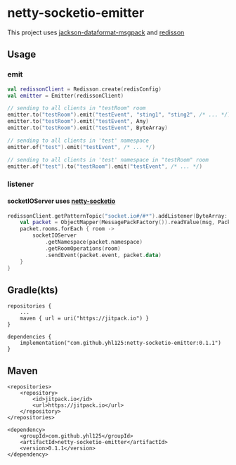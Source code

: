 # netty-socketio-emitter

This project uses [jackson-dataformat-msgpack][jackson-dataformat-msgpack] and [redisson][redisson]

## Usage

### emit

```kotlin
val redissonClient = Redisson.create(redisConfig)
val emitter = Emitter(redissonClient)

// sending to all clients in "testRoom" room
emitter.to("testRoom").emit("testEvent", "sting1", "sting2", /* ... */)
emitter.to("testRoom").emit("testEvent", Any)
emitter.to("testRoom").emit("testEvent", ByteArray)

// sending to all clients in 'test' namespace
emitter.of("test").emit("testEvent", /* ... */)

// sending to all clients in 'test' namespace in "testRoom" room
emitter.of("test").to("testRoom").emit("testEvent", /* ... */)
```

### listener

#### socketIOServer uses [netty-socketio][netty-socketio]

```kotlin
redissonClient.getPatternTopic("socket.io#/#*").addListener(ByteArray::class.java) { _, _, msg ->
    val packet = ObjectMapper(MessagePackFactory()).readValue(msg, Packet::class.java)
    packet.rooms.forEach { room ->
        socketIOServer
            .getNamespace(packet.namespace)
            .getRoomOperations(room)
            .sendEvent(packet.event, packet.data)
    }
}
```

## Gradle(kts)

```
repositories {
	...
	maven { url = uri("https://jitpack.io") }
}

dependencies {
	implementation("com.github.yhl125:netty-socketio-emitter:0.1.1")
}
```

## Maven

```
<repositories>
	<repository>
	    <id>jitpack.io</id>
	    <url>https://jitpack.io</url>
	</repository>
</repositories>
```

```
<dependency>
    <groupId>com.github.yhl125</groupId>
    <artifactId>netty-socketio-emitter</artifactId>
    <version>0.1.1</version>
</dependency>
```

[jackson-dataformat-msgpack]: https://github.com/msgpack/msgpack-java/tree/develop/msgpack-jackson

[redisson]: https://github.com/redisson/redisson

[netty-socketio]: https://github.com/mrniko/netty-socketio
